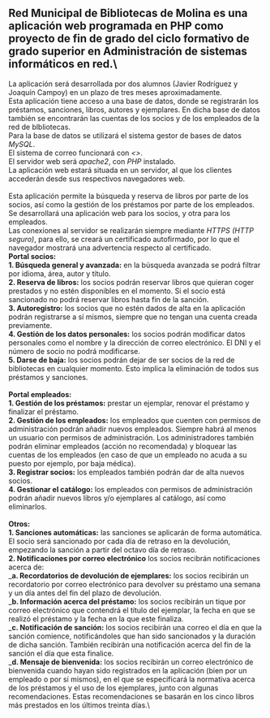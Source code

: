 ## **Red Municipal de Bibliotecas de Molina** es una aplicación web programada en PHP como proyecto de fin de grado del ciclo formativo de grado superior en Administración de sistemas informáticos en red.\
La aplicación será desarrollada por dos alumnos (Javier Rodríguez y Joaquín Campoy) en un plazo de tres meses aproximadamente.\
Esta aplicación tiene acceso a una base de datos, donde se registrarán los préstamos, sanciones, libros, autores y ejemplares. En dicha base de datos también se encontrarán las cuentas de los socios y de los empleados de la red de blbliotecas.\
Para la base de datos se utilizará el sistema gestor de bases de datos _MySQL_.\
El sistema de correo funcionará con _<<SERVIDOR>>_.\
El servidor web será _apache2_, con _PHP_ instalado.\
La aplicación web estará situada en un servidor, al que los clientes accederán desde sus respectivos navegadores web.\
\
Esta aplicación permite la búsqueda y reserva de libros por parte de los socios, así como la gestión de los préstamos por parte de los empleados. Se desarrollará una aplicación web para los socios, y otra para los empleados.\
Las conexiones al servidor se realizarán siempre mediante _HTTPS (HTTP seguro)_, para ello, se creará un certificado autofirmado, por lo que el navegador mostrará una advertencia respecto al certificado.\
**Portal socios:**\
    **1. Búsqueda general y avanzada:** en la búsqueda avanzada se podrá filtrar por idioma, área, autor y título.\
    **2. Reserva de libros:** los socios podrán reservar libros que quieran coger prestados y no estén disponibles en el momento. Si el socio está sancionado no podrá reservar libros hasta fin de la sanción.\
    **3. Autoregistro:** los socios que no estén dados de alta en la aplicación podrán registrarse a sí mismos, siempre que no tengan una cuenta creada previamente.\
    **4. Gestión de los datos personales:** los socios podrán modificar datos personales como el nombre y la dirección de correo electrónico. El DNI y el número de socio no podrá modificarse.\
    **5. Darse de baja:** los socios podrán dejar de ser socios de la red de bibliotecas en cualquier momento. Esto implica la eliminación de todos sus préstamos y sanciones.\
\
**Portal empleados:**\
    **1. Gestión de los préstamos:** prestar un ejemplar, renovar el préstamo y finalizar el préstamo.\
    **2. Gestión de los empleados:** los empleados que cuenten con permisos de administración podrán añadir nuevos empleados. Siempre habrá al menos un usuario con permisos de administración. Los administradores también podrán eliminar empleados (acción no recomendada) y bloquear las cuentas de los empleados (en caso de que un empleado no acuda a su puesto por ejemplo, por baja médica).\
    **3. Registrar socios:** los empleados también podrán dar de alta nuevos socios.\
    **4. Gestionar el catálogo:** los empleados con permisos de administración podrán añadir nuevos libros y/o ejemplares al catálogo, así como eliminarlos.\
\
**Otros:**\
    **1. Sanciones automáticas:** las sanciones se aplicarán de forma automática. El socio será sancionado por cada día de retraso en la devolución, empezando la sanción a partir del octavo día de retraso.\
    **2. Notificaciones por correo electrónico** los socios recibrán notificaciones acerca de:\
        _**a. Recordatorios de devolución de ejemplares:** los socios recibirán un recordatorio por correo electrónico para devolver su préstamo una semana y un día antes del fin del plazo de devolución.\
        _**b. Información acerca del préstamo:** los socios recibirán un tique por correo electrónico que contendrá el título del ejemplar, la fecha en que se realizó el préstamo y la fecha en la que este finaliza.\
        _**c. Notificación de sanción:** los socios recibirán una correo el día en que la sanción comience, notificándoles que han sido sancionados y la duración de dicha sanción. También recibirán una notificación acerca del fin de la sanción el día que esta finalice.\
        _**d. Mensaje de bienvenida:** los socios recibirán un correo electrónico de bienvenida cuando hayan sido registrados en la aplicación (bien por un empleado o por sí mismos), en el que se especificará la normativa acerca de los préstamos y el uso de los ejemplares, junto con algunas recomendaciones. Estas recomendaciones se basarán en los cinco libros más prestados en los últimos treinta días.\
